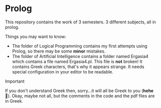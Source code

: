 # Prolog
This repository contains the work of 3 semesters. 3 different subjects, all in prolog.

Things you may want to know:
- The folder of Logical Programming contains my first attempts using Prolog, so there may be some **minor** mistakes.
- The folder of Artificial Intelligence contains a folder named Ergasia4 which contains a file named Ergasia4.pl. This file is **not** broken! It contains Greek characters, that's why it appears strange. It needs special configuration in your editor to be readable.

> [!IMPORTANT]
> If you don't understand Greek then, sorry...it will all be Greek to you (**hehe🥲**). Okay, maybe not all, but the comments in the code and the pdf files are in Greek.
